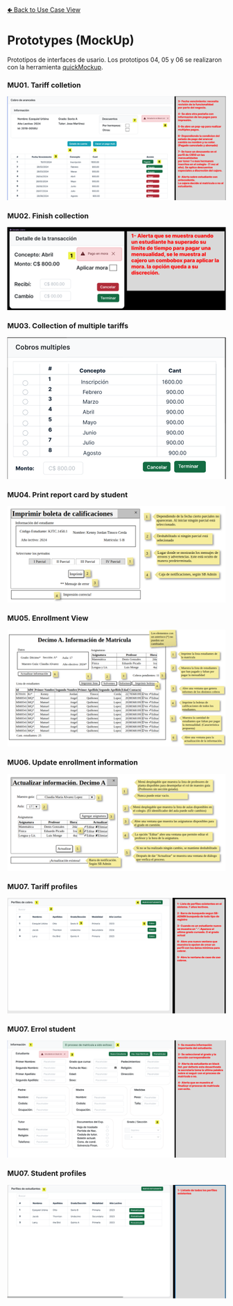 [🢀 Back to Use Case View](./usecase-view.md)

# Prototypes (MockUp)

Prototipos de interfaces de usario.
Los prototipos 04, 05 y 06 se realizaron con la herramienta [quickMockup](https://jdittrich.github.io/quickMockup/).

### MU01. Tariff colletion
![](../UseCaseView/Prototype/MU01.png)

### MU02. Finish collection
![](../UseCaseView/Prototype/MU02.png)

### MU03. Collection of multiple tariffs
![](../UseCaseView/Prototype/MU03.png)

### MU04. Print report card by student
![](../UseCaseView/Prototype/MU04.png)

### MU05. Enrollment View
![](../UseCaseView/Prototype/MU05.png)

### MU06. Update enrollment information
![](../UseCaseView/Prototype/MU06.png)

### MU07. Tariff profiles
![](../UseCaseView/Prototype/MU07.png)

### MU07. Errol student
![](../UseCaseView/Prototype/MU08.png)

### MU07. Student profiles
![](../UseCaseView/Prototype/MU09.png)